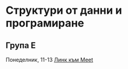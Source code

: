 # Структури от данни и програмиране
## Група Е

Понеделник, 11-13
[Линк към Meet](https://meet.google.com/evo-kxbr-knx) 